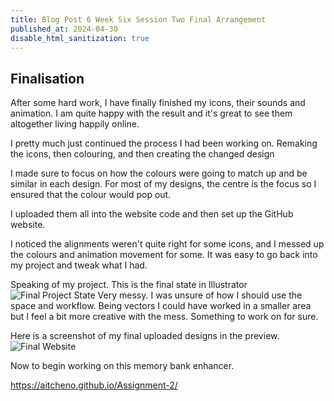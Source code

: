```yaml
---
title: Blog Post 6 Week Six Session Two Final Arrangement
published_at: 2024-04-30
disable_html_sanitization: true
---
```

## Finalisation
After some hard work, I have finally finished my icons, their sounds and animation. I am quite happy with the result and it's great to see them altogether living happily online.

I pretty much just continued the process I had been working on. Remaking the icons, then colouring, and then creating the changed design

I made sure to focus on how the colours were going to match up and be similar in each design. For most of my designs, the centre is the focus so I ensured that the colour would pop out.

I uploaded them all into the website code and then set up the GitHub website.

I noticed the alignments weren't quite right for some icons, and I messed up the colours and animation movement for some. It was easy to go back into my project and tweak what I had.

Speaking of my project. This is the final state in Illustrator
![Final Project State](/w06s2/final-proh.PNG)
Very messy. I was unsure of how I should use the space and workflow. Being vectors I could have worked in a smaller area but I feel a bit more creative with the mess. Something to work on for sure.

Here is a screenshot of my final uploaded designs in the preview.
![Final Website](/w06s2/results.PNG)

Now to begin working on this memory bank enhancer.

https://aitcheno.github.io/Assignment-2/ 